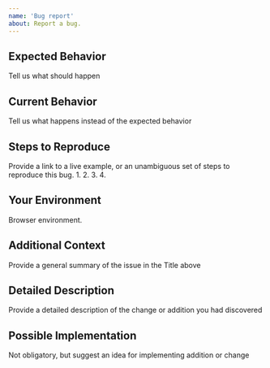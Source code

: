 ```yaml
---
name: 'Bug report'
about: Report a bug.
---
```


## Expected Behavior

Tell us what should happen

## Current Behavior

Tell us what happens instead of the expected behavior

## Steps to Reproduce

Provide a link to a live example, or an unambiguous set of steps to
reproduce this bug. 1. 2. 3. 4.

## Your Environment

Browser environment.

## Additional Context

Provide a general summary of the issue in the Title above

## Detailed Description

Provide a detailed description of the change or addition you had discovered

## Possible Implementation

Not obligatory, but suggest an idea for implementing addition or change

